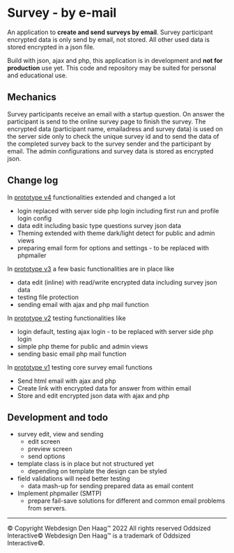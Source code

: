 # Survey - by e-mail
An application to **create and send surveys by email**.
Survey participant encrypted data is only send by email, not stored. All other used data is stored encrypted in a json file.

Build with json, ajax and php, this application is in development and **not for production** use yet.
This code and repository may be suited for personal and educational use.

## Mechanics
Survey participants receive an email with a startup question. On answer the participant is send to the online survey page to finish the survey. The encrypted data (participant name, emailadress and survey data) is used on the server side only to check the unique survey id and to send the data of the completed survey back to the survey sender and the participant by email. The admin configurations and survey data is stored as encrypted json.

## Change log

In [prototype v4](https://github.com/webbouwer/survey/tree/Prototype-v4) functionalities extended and changed a lot
- login replaced with server side php login including first run and profile login config
- data edit including basic type questions survey json data
- Theming extended with theme dark/light detect for public and admin views
- preparing email form for options and settings - to be replaced with phpmailer

In [prototype v3](https://github.com/webbouwer/survey/tree/Prototype-v3) a few basic functionalities are in place like
- data edit (inline) with read/write encrypted data including survey json data
- testing file protection
- sending email with ajax and php mail function

In [prototype v2](https://github.com/webbouwer/survey/tree/prototype_v2-ajax_login) testing functionalities like
- login default, testing ajax login - to be replaced with server side php login
- simple php theme for public and admin views
- sending basic email php mail function

In [prototype v1](https://github.com/webbouwer/survey/tree/prototype_1) testing core survey email functions
-   Send html email with ajax and php
-   Create link with encrypted data for answer from within email
-   Store and edit encrypted json data with ajax and php

## Development and todo
- survey edit, view and sending
	- edit screen
	- preview screen
	- send options
- template class is in place but not structured yet
	- depending on template the design can be styled
- field validations will need better testing
	- data mash-up for sending prepared data as email content
- Implement phpmailer (SMTP)
	- prepare fail-save solutions for different and common email problems from servers.

---
© Copyright Webdesign Den Haag™ 2022
All rights reserved Oddsized Interactive©
Webdesign Den Haag™ is a trademark of Oddsized Interactive©.

